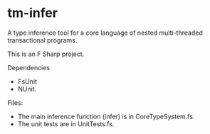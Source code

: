 # tm-infer

A type inference tool for a core language of nested multi-threaded transactional programs. 

This is an F Sharp project.

Dependencies 
 - FsUnit 
 - NUnit. 

Files:
  - The main inference function (infer) is in CoreTypeSystem.fs. 
  - The unit tests are in UnitTests.fs.

